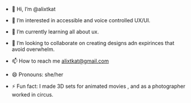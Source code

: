 - 👋 Hi, I’m @alixtkat
- 👀 I’m interested in accessible and voice controlled UX/UI.
- 🌱 I’m currently learning all about ux.
- 💞️ I’m looking to collaborate on creating designs adn expirinces that avoid overwhelm. 
- 📫 How to reach me alixtkat@gmail.com

- 😄 Pronouns: she/her
- ⚡ Fun fact: I made 3D sets for animated movies , and as a photographer worked in circus. 

<!---
alixtkat/alixtkat is a ✨ special ✨ repository because its `README.md` (this file) appears on your GitHub profile.
You can click the Preview link to take a look at your changes.
--->
